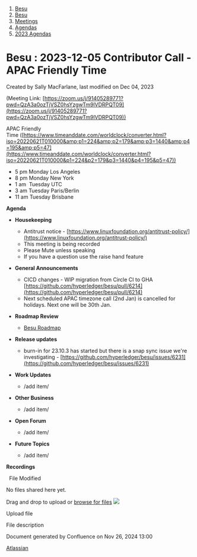1. [Besu](index.html)
2. [Besu](Besu_22151173.html)
3. [Meetings](Meetings_22153838.html)
4. [Agendas](Agendas_22153868.html)
5. [2023 Agendas](2023-Agendas_22155942.html)

# Besu : 2023-12-05 Contributor Call - APAC Friendly Time

Created by Sally MacFarlane, last modified on Dec 04, 2023

(Meeting Link: ⁨[https://zoom.us/j/91405289771?pwd=QzA3a0ozTjVSZ0hsYzgwTm9lVDRPQT09](https://zoom.us/j/91405289771?pwd=QzA3a0ozTjVSZ0hsYzgwTm9lVDRPQT09))

APAC Friendly Time ([https://www.timeanddate.com/worldclock/converter.html?iso=20220621T010000&amp;p1=224&amp;p2=179&amp;p3=1440&amp;p4=195&amp;p5=47](https://www.timeanddate.com/worldclock/converter.html?iso=20220621T010000&p1=224&p2=179&p3=1440&p4=195&p5=47))

- 5 pm Monday Los Angeles
- 8 pm Monday New York
- 1 am  Tuesday UTC
- 3 am Tuesday Paris/Berlin
- 11 am Tuesday Brisbane

**Agenda**

- **Housekeeping**
  
  - Antitrust notice - [https://www.linuxfoundation.org/antitrust-policy/](https://www.linuxfoundation.org/antitrust-policy/)
  - This meeting is being recorded
  - Please Mute unless speaking
  - If you have a question use the raise hand feature
- **General Announcements**
  
  - CICD changes - WIP migration from Circle CI to GHA [https://github.com/hyperledger/besu/pull/6214](https://github.com/hyperledger/besu/pull/6214)
  - Next scheduled APAC timezone call (2nd Jan) is cancelled for holidays. Next one will be 30th Jan.
- **Roadmap Review** 
  
  - [Besu Roadmap](https://lf-hyperledger.atlassian.net/wiki/display/BESU/Roadmap)
- **Release updates**
  
  - burn-in for 23.10.3 has started but there is a snap sync issue we're investigating - [https://github.com/hyperledger/besu/issues/6231](https://github.com/hyperledger/besu/issues/6231)
- **Work Updates**
  
  - /add item/
- **Other Business**
  
  - /add item/
- **Open Forum**
  
  - /add item/
- **Future Topics**
  
  - /add item/

**Recordings**

  File Modified

No files shared here yet.

Drag and drop to upload or [browse for files]() ![](images/icons/wait.gif)

Upload file

File description

Document generated by Confluence on Nov 26, 2024 13:00

[Atlassian](http://www.atlassian.com/)
